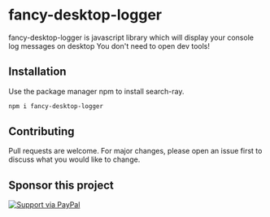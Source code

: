 # fancy-desktop-logger

fancy-desktop-logger is javascript library which will display your console log messages on desktop You don't need to open dev tools!


## Installation

Use the package manager npm to install search-ray.

```bash
npm i fancy-desktop-logger
```


## Contributing
Pull requests are welcome. For major changes, please open an issue first to discuss what you would like to change.

## Sponsor this project
[![Support via PayPal](https://cdn.rawgit.com/twolfson/paypal-github-button/1.0.0/dist/button.svg)](https://www.paypal.me/pduser/)
